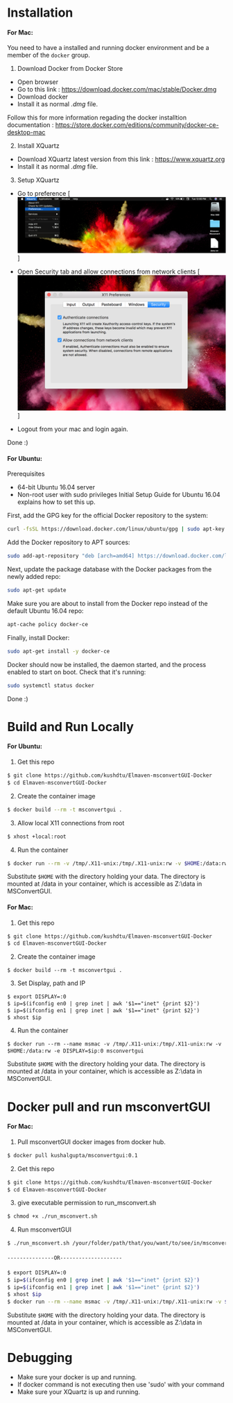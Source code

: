 # Installation

#### For Mac:
You need to have a installed and running docker environment and be a member of the `docker` group.

1. Download Docker from Docker Store
* Open browser
* Go to this link : https://download.docker.com/mac/stable/Docker.dmg
* Download docker
* Install it as normal *.dmg* file.

Follow this for more information regading the docker installtion documentation : https://store.docker.com/editions/community/docker-ce-desktop-mac

2. Install XQuartz 

* Download XQuartz latest version from this link : https://www.xquartz.org
* Install it as normal *.dmg* file.


3. Setup XQuartz

* Go to preference
[![N|Solid](https://github.com/kushdtu/Elmaven-msconvertGUI-Docker/blob/master/images/xquartz_setup1.png)]

* Open Security tab and allow connections from network clients
[![N|Solid](https://github.com/kushdtu/Elmaven-msconvertGUI-Docker/blob/master/images/xquartz_setup2.png)]

* Logout from your mac and login again.

Done :) 

#### For Ubuntu:
Prerequisites
* 64-bit Ubuntu 16.04 server
* Non-root user with sudo privileges Initial Setup Guide for Ubuntu 16.04 explains how to set this up.

First, add the GPG key for the official Docker repository to the system:
```sh
curl -fsSL https://download.docker.com/linux/ubuntu/gpg | sudo apt-key add -
```
Add the Docker repository to APT sources:
```sh
sudo add-apt-repository "deb [arch=amd64] https://download.docker.com/linux/ubuntu $(lsb_release -cs) stable"
```
Next, update the package database with the Docker packages from the newly added repo:
```sh
sudo apt-get update
```
Make sure you are about to install from the Docker repo instead of the default Ubuntu 16.04 repo:
```sh
apt-cache policy docker-ce
```
Finally, install Docker:
```sh
sudo apt-get install -y docker-ce
```
Docker should now be installed, the daemon started, and the process enabled to start on boot. Check that it's running:
```sh
sudo systemctl status docker
```
Done :) 

# Build and Run Locally

#### For Ubuntu:

1. Get this repo
```sh
$ git clone https://github.com/kushdtu/Elmaven-msconvertGUI-Docker
$ cd Elmaven-msconvertGUI-Docker
```
2. Create the container image
```sh
$ docker build --rm -t msconvertgui .
```
3. Allow local X11 connections from root
```sh
$ xhost +local:root
```
4. Run the container
```sh
$ docker run --rm -v /tmp/.X11-unix:/tmp/.X11-unix:rw -v $HOME:/data:rw msconvertgui
```
Substitute `$HOME` with the directory holding your data. The directory is mounted at /data in your container, which is accessible as Z:\data in MSConvertGUI.

#### For Mac:

1. Get this repo
```sh
$ git clone https://github.com/kushdtu/Elmaven-msconvertGUI-Docker
$ cd Elmaven-msconvertGUI-Docker
```
2. Create the container image
```
$ docker build --rm -t msconvertgui .
```
3. Set Display, path and IP
```
$ export DISPLAY=:0
$ ip=$(ifconfig en0 | grep inet | awk '$1=="inet" {print $2}')
$ ip=$(ifconfig en1 | grep inet | awk '$1=="inet" {print $2}')
$ xhost $ip
```
4. Run the container
```
$ docker run --rm --name msmac -v /tmp/.X11-unix:/tmp/.X11-unix:rw -v $HOME:/data:rw -e DISPLAY=$ip:0 msconvertgui
```
Substitute `$HOME` with the directory holding your data. The directory is mounted at /data in your container, which is accessible as Z:\data in MSConvertGUI.

# Docker pull and run msconvertGUI

#### For Mac:
1. Pull msconvertGUI docker images from docker hub.
```sh
$ docker pull kushalgupta/msconvertgui:0.1 
```
2. Get this repo
```sh
$ git clone https://github.com/kushdtu/Elmaven-msconvertGUI-Docker
$ cd Elmaven-msconvertGUI-Docker
```

3. give executable permission to run_msconvert.sh
```sh
$ chmod +x ./run_msconvert.sh
```

4. Run msconvertGUI 
```sh
$ ./run_msconvert.sh /your/folder/path/that/you/want/to/see/in/msconvert/browser

---------------OR--------------------

$ export DISPLAY=:0
$ ip=$(ifconfig en0 | grep inet | awk '$1=="inet" {print $2}')
$ ip=$(ifconfig en1 | grep inet | awk '$1=="inet" {print $2}')
$ xhost $ip
$ docker run --rm --name msmac -v /tmp/.X11-unix:/tmp/.X11-unix:rw -v $HOME:/data:rw -e DISPLAY=$ip:0 kushalgupta/msconvertgui:0.1
```
Substitute `$HOME` with the directory holding your data. The directory is mounted at /data in your container, which is accessible as Z:\data in MSConvertGUI.

# Debugging

* Make sure your docker is up and running.
* If docker command is not executing then use 'sudo' with your command
* Make sure your XQuartz is up and running.
